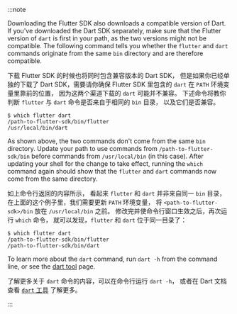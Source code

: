:::note

Downloading the Flutter SDK
also downloads a compatible version of Dart.
If you've downloaded the Dart SDK separately,
make sure that the Flutter version of `dart` is
first in your path, as the two versions might not be compatible.
The following command tells you whether the `flutter` and `dart`
commands originate from the same `bin` directory and are
therefore compatible.

下载 Flutter SDK 的时候也将同时包含兼容版本的 Dart SDK，
但是如果你已经单独的下载了 Dart SDK，需要请你确保
Flutter SDK 里包含的 `dart` 在 `PATH` 环境变量里靠前的位置，
因为这两个渠道下载的 `dart` 可能并不兼容。
下述命令将教你判断 `flutter` 与 `dart` 命令是否来自于相同的 `bin` 目录，
以及它们是否兼容。

```console
$ which flutter dart
/path-to-flutter-sdk/bin/flutter
/usr/local/bin/dart
```

As shown above, the two commands don't come from
the same `bin` directory. Update your path to use
commands from `/path-to-flutter-sdk/bin` before
commands from `/usr/local/bin` (in this case).
After updating your shell for the change to take effect,
running the `which` command again
should show that the `flutter` and `dart` commands
now come from the same directory.

如上命令行返回的内容所示，
看起来 `flutter` 和 `dart` 并非来自同一 `bin` 目录，
在上面的这个例子里，我们需要更新 `PATH` 环境变量，
将 `<path-to-flutter-sdk>/bin` 放在 `/usr/local/bin` 之前。
修改完并使命令行窗口生效之后，再次运行 `which` 命令，
就可以发现，`flutter` 和 `dart` 位于同一目录了：

```console
$ which flutter dart
/path-to-flutter-sdk/bin/flutter
/path-to-flutter-sdk/bin/dart
```

To learn more about the `dart` command, run `dart -h`
from the command line, or see the [dart tool][] page.

了解更多关于 `dart` 命令的内容，可以在命令行运行 `dart -h`，
或者在 Dart 文档查看 [`dart` 工具][dart tool] 了解更多。

:::

[dart tool]: {{site.dart-site}}tools/dart-tool
